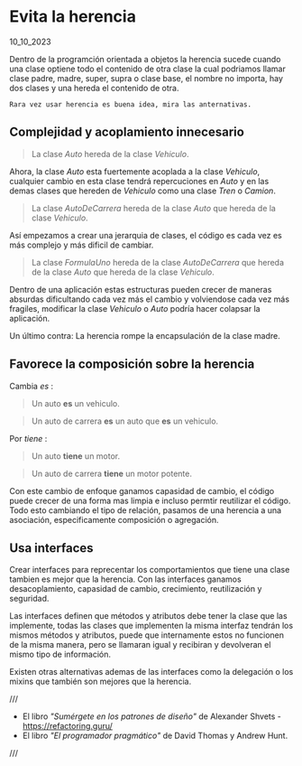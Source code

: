 # Evita la herencia
10_10_2023

Dentro de la programción orientada a objetos la herencia sucede cuando una clase optiene todo el contenido de otra clase la cual podriamos llamar clase padre, madre, super, supra o clase base, el nombre no importa, hay dos clases y una hereda el contenido de otra.

	Rara vez usar herencia es buena idea, mira las anternativas.

## Complejidad y acoplamiento innecesario

> La clase *Auto* hereda de la clase *Vehiculo*.

Ahora, la clase *Auto* esta fuertemente acoplada a la clase *Vehiculo*, cualquier cambio en esta clase tendrá repercuciones en *Auto* y en las demas clases que hereden de *Vehiculo* como una clase *Tren* o *Camion*.

> La clase *AutoDeCarrera* hereda de la clase *Auto* que hereda de la clase *Vehiculo*.

Así empezamos a crear una jerarquia de clases, el código es cada vez es más complejo y más dificil de cambiar.

> La clase *FormulaUno* hereda de la clase *AutoDeCarrera* que hereda de la clase *Auto* que hereda de la clase *Vehiculo*.

Dentro de una aplicación estas estructuras pueden crecer de maneras absurdas dificultando cada vez más el cambio y volviendose cada vez más fragiles, modificar la clase *Vehiculo* o *Auto* podría hacer colapsar la aplicación.

Un último contra: La herencia rompe la encapsulación de la clase madre.

## Favorece la composición sobre la herencia

Cambia *es* :

> Un auto **es** un vehiculo.

> Un auto de carrera **es** un auto que **es** un vehiculo.

Por *tiene* :

> Un auto **tiene** un motor.

> Un auto de carrera **tiene** un motor potente.

Con este cambio de enfoque ganamos capasidad de cambio, el código puede crecer de una forma mas limpia e incluso permtir reutilizar el código. Todo esto cambiando el tipo de relación, pasamos de una herencia a una asociación, especificamente composición o agregación.

## Usa interfaces

Crear interfaces para reprecentar los comportamientos que tiene una clase tambien es mejor que la herencia. Con las interfaces ganamos desacoplamiento, capasidad de cambio, crecimiento, reutilización y seguridad.

Las interfaces definen que métodos y atributos debe tener la clase que las implemente, todas las clases que implementen la misma interfaz tendrán los mismos métodos y atributos, puede que internamente estos no funcionen de la misma manera, pero se llamaran igual y recibiran y devolveran el mismo tipo de información.

Existen otras alternativas ademas de las interfaces como la delegación o los mixins que también son mejores que la herencia.

///

* El libro *"Sumérgete en los patrones de diseño"* de Alexander Shvets - https://refactoring.guru/
* El libro *"El programador pragmático"* de David Thomas y Andrew Hunt.

///